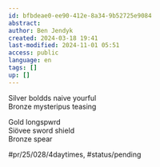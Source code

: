 ```yaml
---
id: bfbdeae0-ee90-412e-8a34-9b52725e9084
abstract: 
author: Ben Jendyk
created: 2024-03-18 19:41
last-modified: 2024-11-01 05:51
access: public
language: en
tags: []
up: []
---
```


Silver boldds naive yourful  
Bronze mysteripus teasing 

Gold longspwrd  
Siövee sword shield  
Bronze spear


#pr/25/028/4daytimes, #status/pending